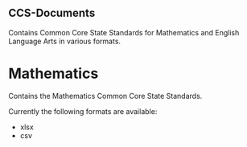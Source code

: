 ## CCS-Documents

Contains Common Core State Standards for Mathematics and English Language Arts in various formats.

# Mathematics

Contains the Mathematics Common Core State Standards.

Currently the following formats are available:

- xlsx
- csv

